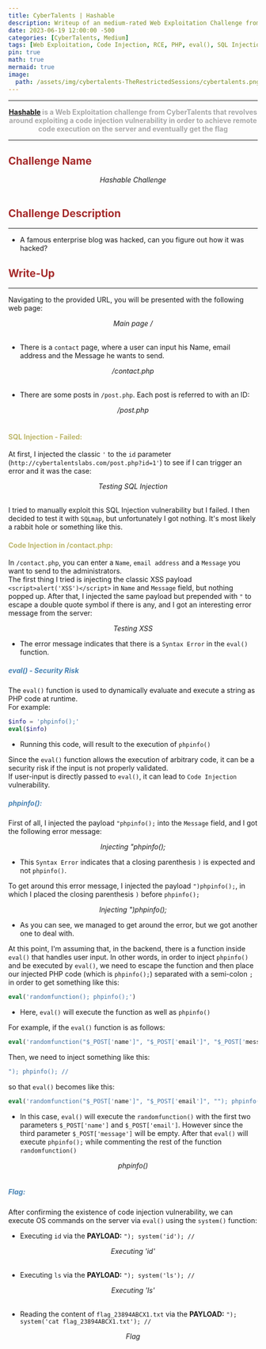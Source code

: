 ```yaml
---
title: CyberTalents | Hashable
description: Writeup of an medium-rated Web Exploitation Challenge from CyberTalents
date: 2023-06-19 12:00:00 -500
categories: [CyberTalents, Medium]
tags: [Web Exploitation, Code Injection, RCE, PHP, eval(), SQL Injection, XSS]
pin: true
math: true
mermaid: true
image:
  path: /assets/img/cybertalents-TheRestrictedSessions/cybertalents.png
---
```


***

<center><strong><font color="DarkGray"><a href="https://cybertalents.com/challenges/web/hashable" target="_blank"><er>Hashable</er></a> is a Web Exploitation challenge from CyberTalents that revolves around exploiting a code injection vulnerability in order to achieve remote code execution on the server and eventually get the flag</font></strong></center>

***

## **<strong><font color="Brown">Challenge Name</font></strong>**
<img src="https://raw.githubusercontent.com/YounesTasra-R4z3rSw0rd/YounesTasra-R4z3rSw0rd.github.io/main/assets/img/cybertalents-newsletter/2023-06-21 02_33_46-Newsletter » CyberTalents — Mozilla Firefox.png" alt="">
<center><i>Hashable Challenge</i></center>
<br/>

## **<strong><font color="Brown">Challenge Description</font></strong>**
***
* A famous enterprise blog was hacked, can you figure out how it was hacked?

## **<strong><font color="Brown">Write-Up</font></strong>**
***

Navigating to the provided URL, you will be presented with the following web page:
<br/>
<img src="https://raw.githubusercontent.com/YounesTasra-R4z3rSw0rd/YounesTasra-R4z3rSw0rd.github.io/main/assets/img/cybertalents-hashable/2023-06-18 02_53_56-HACKING_MACHINE - VMware Workstation 17 Player (Non-commercial use only).png" alt="">
<center><i>Main page /</i></center>
<br/>

* There is a ``contact`` page, where a user can input his Name, email address and the Message he wants to send.

<img src="https://raw.githubusercontent.com/YounesTasra-R4z3rSw0rd/YounesTasra-R4z3rSw0rd.github.io/main/assets/img/cybertalents-hashable/2023-06-18 02_56_49-HACKING_MACHINE - VMware Workstation 17 Player (Non-commercial use only).png" alt="">
<center><i>/contact.php</i></center>
<br/>

* There are some posts in ``/post.php``. Each post is referred to with an ID:

<img src="https://raw.githubusercontent.com/YounesTasra-R4z3rSw0rd/YounesTasra-R4z3rSw0rd.github.io/main/assets/img/cybertalents-hashable/2023-06-18 02_56_12-HACKING_MACHINE - VMware Workstation 17 Player (Non-commercial use only).png" alt="">
<center><i>/post.php</i></center>
<br/>

#### **<strong><font color="DarkKhaki">SQL Injection - Failed:</font></strong>**
At first, I injected the classic `'` to the ``id`` parameter (``http://cybertalentslabs.com/post.php?id=1'``) to see if I can trigger an error and it was the case:
<br/>
<img src="https://raw.githubusercontent.com/YounesTasra-R4z3rSw0rd/YounesTasra-R4z3rSw0rd.github.io/main/assets/img/cybertalents-hashable/2023-06-18 02_59_52-HACKING_MACHINE - VMware Workstation 17 Player (Non-commercial use only).png" alt="">
<center><i>Testing SQL Injection</i></center>
<br/>

I tried to manually exploit this SQL Injection vulnerability but I failed. I then decided to test it with ``SQLmap``, but unfortunately I got nothing. It's most likely a rabbit hole or something like this. 

#### **<strong><font color="DarkKhaki">Code Injection in /contact.php:</font></strong>**
In `/contact.php`, you can enter a ``Name``, ``email address`` and a ``Message`` you want to send to the administrators. <br/>The first thing I tried is injecting the classic XSS payload `<script>alert('XSS')</script>` in ``Name`` and ``Message`` field, but nothing popped up. After that, I injected the same payload but prepended with `"` to escape a double quote symbol if there is any, and I got an interesting error message from the server:
<br/>
<img src="https://raw.githubusercontent.com/YounesTasra-R4z3rSw0rd/YounesTasra-R4z3rSw0rd.github.io/main/assets/img/cybertalents-hashable/2023-06-18 03_09_07-HACKING_MACHINE - VMware Workstation 17 Player (Non-commercial use only).png" alt="">
<center><i>Testing XSS</i></center>

* The error message indicates that there is a `Syntax Error` in the `eval()` function.

##### **<strong><font color="SteelBlue">eval() - Security Risk</font></strong>**
The `eval()` function is used to dynamically evaluate and execute a string as PHP code at runtime. <br/>
For example:

```php
$info = 'phpinfo();'
eval($info)
```
* Running this code, will result to the execution of ``phpinfo()``

Since the `eval()` function allows the execution of arbitrary code, it can be a security risk if the input is not properly validated. <br/>If user-input is directly passed to `eval()`, it can lead to `Code Injection` vulnerability.

##### **<strong><font color="SteelBlue">phpinfo():</font></strong>**
First of all, I injected the payload `"phpinfo();` into the `Message` field, and I got the following error message:
<br/>
<img src="https://raw.githubusercontent.com/YounesTasra-R4z3rSw0rd/YounesTasra-R4z3rSw0rd.github.io/main/assets/img/cybertalents-hashable/2023-06-18 03_35_15-HACKING_MACHINE - VMware Workstation 17 Player (Non-commercial use only).png" alt="">
<center><i>Injecting "phpinfo();</i></center>

* This `Syntax Error` indicates that a closing parenthesis `)` is expected and not ``phpinfo()``.

To get around this error message, I injected the payload `")phpinfo();`, in which I placed the closing parenthesis `)` before `phpinfo();`
<br/>
<img src="https://raw.githubusercontent.com/YounesTasra-R4z3rSw0rd/YounesTasra-R4z3rSw0rd.github.io/main/assets/img/cybertalents-hashable/2023-06-18 03_40_47-HACKING_MACHINE - VMware Workstation 17 Player (Non-commercial use only).png" alt="">
<center><i>Injecting ")phpinfo();</i></center>

* As you can see, we managed to get around the error, but we got another one to deal with.

At this point, I'm assuming that, in the backend, there is a function inside `eval()` that handles user input. In other words, in order to inject `phpinfo()` and be executed by ``eval()``, we need to escape the function and then place our injected PHP code (which is `phpinfo();`) separated with a semi-colon `;` in order to get something like this:
```php
eval('randomfunction(); phpinfo();')
```
* Here, `eval()` will execute the function as well as `phpinfo()`

For example, if the ``eval()`` function is as follows:
```php
eval('randomfunction("$_POST['name']", "$_POST['email']", "$_POST['message']")')
```
Then, we need to inject something like this:
```php
"); phpinfo(); //
```
so that `eval()` becomes like this:
```php
eval('randomfunction("$_POST['name']", "$_POST['email']", ""); phpinfo(); //")')
```
* In this case, `eval()` will execute the ``randomfunction()`` with the first two parameters `$_POST['name']` and `$_POST['email']`. However since the third parameter `$_POST['message']` will be empty. After that `eval()` will execute `phpinfo();` while commenting the rest of the function `randomfunction()`

<img src="https://raw.githubusercontent.com/YounesTasra-R4z3rSw0rd/YounesTasra-R4z3rSw0rd.github.io/main/assets/img/cybertalents-hashable/2023-06-18 04_19_49-HACKING_MACHINE - VMware Workstation 17 Player (Non-commercial use only).png" alt="">
<center><i>phpinfo()</i></center>
<br/>

##### **<strong><font color="SteelBlue">Flag:</font></strong>**
After confirming the existence of code injection vulnerability, we can execute OS commands on the server via `eval()` using the `system()` function:
* Executing `id` via the **PAYLOAD:** `"); system('id'); //`

<img src="https://raw.githubusercontent.com/YounesTasra-R4z3rSw0rd/YounesTasra-R4z3rSw0rd.github.io/main/assets/img/cybertalents-hashable/2023-06-18 04_23_08-HACKING_MACHINE - VMware Workstation 17 Player (Non-commercial use only).png" alt="">
<center><i>Executing 'id'</i></center>
<br/>

* Executing `ls` via the **PAYLOAD:** `"); system('ls'); //`

<img src="https://raw.githubusercontent.com/YounesTasra-R4z3rSw0rd/YounesTasra-R4z3rSw0rd.github.io/main/assets/img/cybertalents-hashable/2023-06-18 04_25_23-HACKING_MACHINE - VMware Workstation 17 Player (Non-commercial use only).png" alt="">
<center><i>Executing 'ls'</i></center>
<br/>

* Reading the content of `flag_23894ABCX1.txt` via the **PAYLOAD:** `"); system('cat flag_23894ABCX1.txt'); //`

<img src="https://raw.githubusercontent.com/YounesTasra-R4z3rSw0rd/YounesTasra-R4z3rSw0rd.github.io/main/assets/img/cybertalents-hashable/2023-06-18 04_26_40-HACKING_MACHINE - VMware Workstation 17 Player (Non-commercial use only).png" alt="">
<center><i>Flag</i></center>
